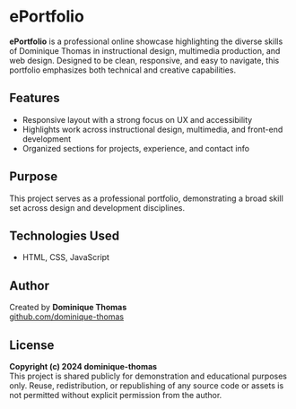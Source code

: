 # ePortfolio

**ePortfolio** is a professional online showcase highlighting the diverse skills of Dominique Thomas in instructional design, multimedia production, and web design. Designed to be clean, responsive, and easy to navigate, this portfolio emphasizes both technical and creative capabilities.

## Features
- Responsive layout with a strong focus on UX and accessibility
- Highlights work across instructional design, multimedia, and front-end development
- Organized sections for projects, experience, and contact info

## Purpose
This project serves as a professional portfolio, demonstrating a broad skill set across design and development disciplines.

## Technologies Used
- HTML, CSS, JavaScript

## Author
Created by **Dominique Thomas**  
[github.com/dominique-thomas](https://github.com/dominique-thomas)

## License  
**Copyright (c) 2024 dominique-thomas**  
This project is shared publicly for demonstration and educational purposes only. Reuse, redistribution, or republishing of any source code or assets is not permitted without explicit permission from the author.
